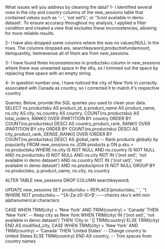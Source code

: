 What issues will you address by cleaning the data?
1-
I identified several rows in the city and country columns of the new_sessions table that contained values such as '--', 'not set%', or '%not available in demo dataset'. To ensure accuracy throughout my analysis, I applied a filter condition and created a view that excludes these inconsistencies, allowing for more reliable results.

2-
I have also dropped some columns where the was no values/NULL in the rows. The columns dropped are, searchkeyword,productrefundamount,  itemquantity, itemrevenue all of them are from new_sessions.

3-
I have found three inconsistencies in productsku column in new_sessions where there was unwanted 
space in the sKu, so I trimmed out the space by replacing thee space with an empty string

4-
In question number one, I have noticed the city of New York in correctly associated with Canada as
country, so I corrected it to match it's respective country



Queries:
Below, provide the SQL queries you used to clean your data.
SELECT 
        ns.productsku AS product_id,
        p.product_name AS product_name,
        ns.city AS city,
        ns.country AS country,
        COUNT(ns.productsku) AS total_orders,
		RANK() OVER (PARTITION BY country ORDER BY COUNT(ns.productsku) DESC) AS country_product_rank,
		RANK() OVER (PARTITION BY city ORDER BY COUNT(ns.productsku) DESC) AS city_product_rank,
    	DENSE_RANK() OVER (ORDER BY COUNT(ns.productsku) DESC) AS global_rank  -- Rank products globally by popularity
    FROM 
        new_sessions ns
    JOIN 
        products p 
    ON 
        p.sku = ns.productsku
    WHERE
        ns.city IS NOT NULL
        AND ns.country IS NOT NULL
        AND ns.productsku IS NOT NULL
        AND ns.city NOT IN ('(not set)', 'not available in demo dataset')
        AND ns.country NOT IN ('(not set)', 'not available in demo dataset')
        AND ns.productprice IS NOT NULL
    GROUP BY
        ns.productsku,
        p.product_name,
        ns.city,
        ns.country



ALTER TABLE new_sessions
DROP COLUMN searchkeyword;



UPDATE new_sessions
SET productsku = REPLACE(productsku, ' ', '')
WHERE NOT productsku ~ '^[A-Za-z0-9]+$';----checks sku's with non alphanumerical characters





CASE
            WHEN TRIM(city) = 'New York' AND TRIM(country) = 'Canada' THEN 'New York'  -- Keep city as New York
            WHEN TRIM(city) IN ('(not set)', 'not available in demo dataset') THEN 'City in ' || TRIM(country)
            ELSE TRIM(city)
        END AS modified_city,
        CASE
            WHEN TRIM(city) = 'New York' AND TRIM(country) = 'Canada' THEN 'United States'  -- Change country to United States
            ELSE TRIM(country)
        END AS country,  -- Trim spaces from country names








